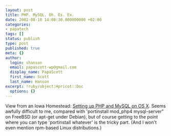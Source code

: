 ```yaml
---
layout: post
title: PHP. MySQL. Oh. Es. Ex.
date: 2002-08-10 14:08:30.000000000 +02:00
categories:
- papatech
tags: []
status: publish
type: post
published: true
meta: {}
author:
  login: shanson
  email: papascott-wp@gmail.com
  display_name: PapaScott
  first_name: Scott
  last_name: Hanson
excerpt: !ruby/object:Hpricot::Doc
  options: {}
---
```

<p>View from an Iowa Homestead: <a href="http://iowa.weblogger.com/2002/08/09">Setting up PHP and MySQL on OS X</a>. Seems awfully difficult to me, compared with 'portinstall mod_php4 mysql-server" on FreeBSD (or apt-get under Debian), but of course getting to the point where you can type 'portinstall whatever' is the tricky part. (And I won't even mention rpm-based Linux distributions.)</p>
